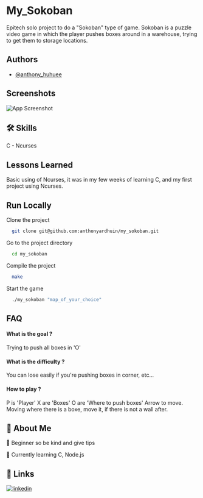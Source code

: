# My_Sokoban
Epitech solo project to do a "Sokoban" type of game. Sokoban is a puzzle video game in which the player pushes boxes around in a warehouse, trying to get them to storage locations.


## Authors

- [@anthony_huhuee](https://github.com/anthonyhuhuee)


## Screenshots

![App Screenshot](https://i.ibb.co/2W2m88s/Capture-d-cran-2023-06-17-12-02-44.png)


## 🛠 Skills
C - Ncurses


## Lessons Learned

Basic using of Ncurses, it was in my few weeks of learning C, and my first project using Ncurses.

## Run Locally

Clone the project

```bash
  git clone git@github.com:anthonyardhuin/my_sokoban.git
```

Go to the project directory

```bash
  cd my_sokoban
```

Compile the project

```bash
  make
```

Start the game

```bash
  ./my_sokoban "map_of_your_choice"
```


## FAQ

#### What is the goal ?

Trying to push all boxes in 'O'

#### What is the difficulty ?

You can lose easily if you're pushing boxes in corner, etc...

#### How to play ?

P is 'Player'
X are 'Boxes'
O are 'Where to push boxes'
Arrow to move. Moving where there is a boxe, move it, if there is not a wall after.

## 🚀 About Me

💬 Beginner so be kind and give tips

🧠 Currently learning C, Node.js



## 🔗 Links
[![linkedin](https://img.shields.io/badge/linkedin-0A66C2?style=for-the-badge&logo=linkedin&logoColor=white)](https://www.linkedin.com/in/anthony-ardhuin-600505270/)

